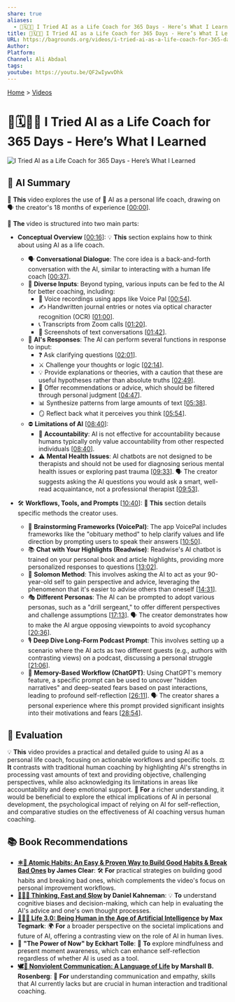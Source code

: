 ```yaml
---
share: true
aliases:
  - 🤖🗓️🧑‍🏫 I Tried AI as a Life Coach for 365 Days - Here’s What I Learned
title: 🤖🗓️🧑‍🏫 I Tried AI as a Life Coach for 365 Days - Here’s What I Learned
URL: https://bagrounds.org/videos/i-tried-ai-as-a-life-coach-for-365-days-heres-what-i-learned
Author: 
Platform: 
Channel: Ali Abdaal
tags: 
youtube: https://youtu.be/QF2wIywvDhk
---
```

[Home](../index.md) > [Videos](./index.md)  
# 🤖🗓️🧑‍🏫 I Tried AI as a Life Coach for 365 Days - Here’s What I Learned  
![I Tried AI as a Life Coach for 365 Days - Here’s What I Learned](https://youtu.be/QF2wIywvDhk)  
  
## 🤖 AI Summary  
🧠 **This** video explores the use of 🤖 AI as a personal life coach, drawing on 🗣️ the creator's 18 months of experience \[[00:00](http://www.youtube.com/watch?v=QF2wIywvDhk&t=0)\].  
  
🤔 **The** video is structured into two main parts:  
* **Conceptual Overview** \[[00:16](http://www.youtube.com/watch?v=QF2wIywvDhk&t=16)\]: 💡 **This** section explains how to think about using AI as a life coach.  
    * 🗣️ **Conversational Dialogue**: The core idea is a back-and-forth conversation with the AI, similar to interacting with a human life coach \[[00:37](http://www.youtube.com/watch?v=QF2wIywvDhk&t=37)\].  
    * 📝 **Diverse Inputs**: Beyond typing, various inputs can be fed to the AI for better coaching, including:  
        * 🎤 Voice recordings using apps like Voice Pal \[[00:54](http://www.youtube.com/watch?v=QF2wIywvDhk&t=54)\].  
        * ✍️ Handwritten journal entries or notes via optical character recognition (OCR) \[[01:00](http://www.youtube.com/watch?v=QF2wIywvDhk&t=60)\].  
        * 📞 Transcripts from Zoom calls \[[01:20](http://www.youtube.com/watch?v=QF2wIywvDhk&t=80)\].  
        * 💬 Screenshots of text conversations \[[01:42](http://www.youtube.com/watch?v=QF2wIywvDhk&t=102)\].  
    * 🤖 **AI's Responses**: The AI can perform several functions in response to input:  
        * ❓ Ask clarifying questions \[[02:01](http://www.youtube.com/watch?v=QF2wIywvDhk&t=121)\].  
        * ⚔️ Challenge your thoughts or logic \[[02:14](http://www.youtube.com/watch?v=QF2wIywvDhk&t=134)\].  
        * 💡 Provide explanations or theories, with a caution that these are useful hypotheses rather than absolute truths \[[02:49](http://www.youtube.com/watch?v=QF2wIywvDhk&t=169)\].  
        * 🤝 Offer recommendations or advice, which should be filtered through personal judgment \[[04:47](http://www.youtube.com/watch?v=QF2wIywvDhk&t=287)\].  
        * 📊 Synthesize patterns from large amounts of text \[[05:38](http://www.youtube.com/watch?v=QF2wIywvDhk&t=338)\].  
        * 🪞 Reflect back what it perceives you think \[[05:54](http://www.youtube.com/watch?v=QF2wIywvDhk&t=354)\].  
    * ⛔ **Limitations of AI** \[[08:40](http://www.youtube.com/watch?v=QF2wIywvDhk&t=520)\]:  
        * 🚫 **Accountability**: AI is not effective for accountability because humans typically only value accountability from other respected individuals \[[08:40](http://www.youtube.com/watch?v=QF2wIywvDhk&t=520)\].  
        * ⚠️ **Mental Health Issues**: AI chatbots are not designed to be therapists and should not be used for diagnosing serious mental health issues or exploring past trauma \[[09:33](http://www.youtube.com/watch?v=QF2wIywvDhk&t=573)\]. 🗣️ The creator suggests asking the AI questions you would ask a smart, well-read acquaintance, not a professional therapist \[[09:53](http://www.youtube.com/watch?v=QF2wIywvDhk&t=593)\].  
  
* 🛠️ **Workflows, Tools, and Prompts** \[[10:40](http://www.youtube.com/watch?v=QF2wIywvDhk&t=640)\]: 📝 **This** section details specific methods the creator uses.  
    * 🧠 **Brainstorming Frameworks (VoicePal)**: The app VoicePal includes frameworks like the "obituary method" to help clarify values and life direction by prompting users to speak their answers \[[10:50](http://www.youtube.com/watch?v=QF2wIywvDhk&t=650)\].  
    * 📚 **Chat with Your Highlights (Readwise)**: Readwise's AI chatbot is trained on your personal book and article highlights, providing more personalized responses to questions \[[13:02](http://www.youtube.com/watch?v=QF2wIywvDhk&t=782)\].  
    * 👴 **Solomon Method**: This involves asking the AI to act as your 90-year-old self to gain perspective and advice, leveraging the phenomenon that it's easier to advise others than oneself \[[14:31](http://www.youtube.com/watch?v=QF2wIywvDhk&t=871)\].  
    * 🎭 **Different Personas**: The AI can be prompted to adopt various personas, such as a "drill sergeant," to offer different perspectives and challenge assumptions \[[17:13](http://www.youtube.com/watch?v=QF2wIywvDhk&t=1033)\]. 🗣️ The creator demonstrates how to make the AI argue opposing viewpoints to avoid sycophancy \[[20:36](http://www.youtube.com/watch?v=QF2wIywvDhk&t=1236)\].  
    * 🎙️ **Deep Dive Long-Form Podcast Prompt**: This involves setting up a scenario where the AI acts as two different guests (e.g., authors with contrasting views) on a podcast, discussing a personal struggle \[[21:06](http://www.youtube.com/watch?v=QF2wIywvDhk&t=1266)\].  
    * 🧠 **Memory-Based Workflow (ChatGPT)**: Using ChatGPT's memory feature, a specific prompt can be used to uncover "hidden narratives" and deep-seated fears based on past interactions, leading to profound self-reflection \[[26:11](http://www.youtube.com/watch?v=QF2wIywvDhk&t=1571)\]. 🗣️ The creator shares a personal experience where this prompt provided significant insights into their motivations and fears \[[28:54](http://www.youtube.com/watch?v=QF2wIywvDhk&t=1734)\].  
  
## 🤔 Evaluation  
💡 **This** video provides a practical and detailed guide to using AI as a personal life coach, focusing on actionable workflows and specific tools. ⚖️ **It** contrasts with traditional human coaching by highlighting AI's strengths in processing vast amounts of text and providing objective, challenging perspectives, while also acknowledging its limitations in areas like accountability and deep emotional support. 🧠 **For** a richer understanding, it would be beneficial to explore the ethical implications of AI in personal development, the psychological impact of relying on AI for self-reflection, and comparative studies on the effectiveness of AI coaching versus human coaching.  
  
## 📚 Book Recommendations  
* **[⚛️🔄 Atomic Habits: An Easy & Proven Way to Build Good Habits & Break Bad Ones](../books/atomic-habits.md) by James Clear**: 🛠️ **For** practical strategies on building good habits and breaking bad ones, which complements the video's focus on personal improvement workflows.  
* **[🤔🐇🐢 Thinking, Fast and Slow](../books/thinking-fast-and-slow.md) by Daniel Kahneman**: 💡 **To** understand cognitive biases and decision-making, which can help in evaluating the AI's advice and one's own thought processes.  
* **[🧬👥💾 Life 3.0: Being Human in the Age of Artificial Intelligence](../books/life-3-0.md) by Max Tegmark**: 🌍 **For** a broader perspective on the societal implications and future of AI, offering a contrasting view on the role of AI in human lives.  
* 🧘 **"The Power of Now" by Eckhart Tolle**: 🧘 **To** explore mindfulness and present moment awareness, which can enhance self-reflection regardless of whether AI is used as a tool.  
* **[🕊️🤝 Nonviolent Communication: A Language of Life](../books/nonviolent-communication.md) by Marshall B. Rosenberg**: 💬 **For** understanding communication and empathy, skills that AI currently lacks but are crucial in human interaction and traditional coaching.